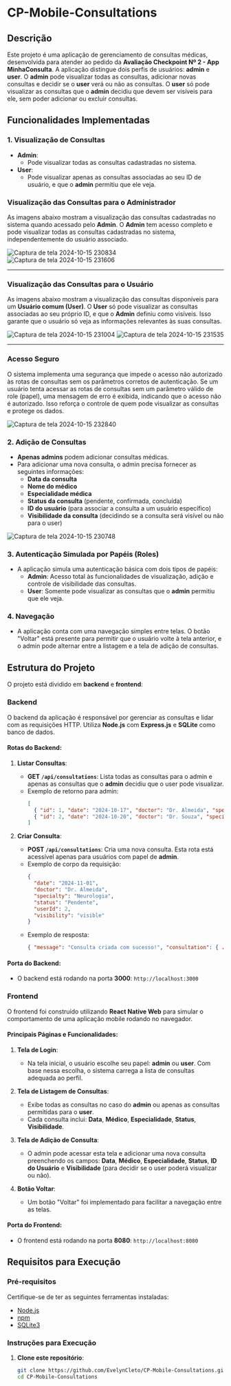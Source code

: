 # CP-Mobile-Consultations

## Descrição

Este projeto é uma aplicação de gerenciamento de consultas médicas, desenvolvida para atender ao pedido da **Avaliação Checkpoint Nº 2 - App MinhaConsulta**. A aplicação distingue dois perfis de usuários: **admin** e **user**. O **admin** pode visualizar todas as consultas, adicionar novas consultas e decidir se o **user** verá ou não as consultas. O **user** só pode visualizar as consultas que o **admin** decidiu que devem ser visíveis para ele, sem poder adicionar ou excluir consultas.

## Funcionalidades Implementadas

### 1. **Visualização de Consultas**
   - **Admin**:
     - Pode visualizar todas as consultas cadastradas no sistema.
   - **User**:
     - Pode visualizar apenas as consultas associadas ao seu ID de usuário, e que o **admin** permitiu que ele veja.

### Visualização das Consultas para o Administrador

As imagens abaixo mostram a visualização das consultas cadastradas no sistema quando acessado pelo **Admin**. O **Admin** tem acesso completo e pode visualizar todas as consultas cadastradas no sistema, independentemente do usuário associado.

![Captura de tela 2024-10-15 230834](https://github.com/user-attachments/assets/c2473f19-3842-41d5-a519-9c6d56a27c0a)
![Captura de tela 2024-10-15 231606](https://github.com/user-attachments/assets/6c6f4fa6-d149-408d-ba2b-8e591ca358a7)

---

### Visualização das Consultas para o Usuário

As imagens abaixo mostram a visualização das consultas disponíveis para um **Usuário comum (User)**. O **User** só pode visualizar as consultas associadas ao seu próprio ID, e que o **Admin** definiu como visíveis. Isso garante que o usuário só veja as informações relevantes às suas consultas.

![Captura de tela 2024-10-15 231004](https://github.com/user-attachments/assets/8c8fb1e2-fef9-4d87-a265-589d497dbccb)
![Captura de tela 2024-10-15 231535](https://github.com/user-attachments/assets/ef602ac7-5c9f-49cc-b41b-25d41cde8480)

---

### Acesso Seguro

O sistema implementa uma segurança que impede o acesso não autorizado às rotas de consultas sem os parâmetros corretos de autenticação. Se um usuário tenta acessar as rotas de consultas sem um parâmetro válido de role (papel), uma mensagem de erro é exibida, indicando que o acesso não é autorizado. Isso reforça o controle de quem pode visualizar as consultas e protege os dados.

![Captura de tela 2024-10-15 232840](https://github.com/user-attachments/assets/ad9941d8-1ed9-46bf-9f6f-7a17a2991098)



### 2. **Adição de Consultas**
   - **Apenas admins** podem adicionar consultas médicas.
   - Para adicionar uma nova consulta, o admin precisa fornecer as seguintes informações:
     - **Data da consulta**
     - **Nome do médico**
     - **Especialidade médica**
     - **Status da consulta** (pendente, confirmada, concluída)
     - **ID do usuário** (para associar a consulta a um usuário específico)
     - **Visibilidade da consulta** (decidindo se a consulta será visível ou não para o user)

![Captura de tela 2024-10-15 230748](https://github.com/user-attachments/assets/32b13871-5b30-4b88-9c7d-90f45b42fc75)


### 3. **Autenticação Simulada por Papéis (Roles)**
   - A aplicação simula uma autenticação básica com dois tipos de papéis:
     - **Admin**: Acesso total às funcionalidades de visualização, adição e controle de visibilidade das consultas.
     - **User**: Somente pode visualizar as consultas que o **admin** permitiu que ele veja.

### 4. **Navegação**
   - A aplicação conta com uma navegação simples entre telas. O botão "Voltar" está presente para permitir que o usuário volte à tela anterior, e o admin pode alternar entre a listagem e a tela de adição de consultas.


## Estrutura do Projeto

O projeto está dividido em **backend** e **frontend**:

### **Backend**

O backend da aplicação é responsável por gerenciar as consultas e lidar com as requisições HTTP. Utiliza **Node.js** com **Express.js** e **SQLite** como banco de dados.

#### **Rotas do Backend**:

1. **Listar Consultas**:
   - **GET `/api/consultations`**: Lista todas as consultas para o admin e apenas as consultas que o **admin** decidiu que o user pode visualizar.
   - Exemplo de retorno para admin:
     ```json
     [
       { "id": 1, "date": "2024-10-17", "doctor": "Dr. Almeida", "specialty": "Cardiologia", "status": "Confirmada", "userId": 1, "visibility": "visible" },
       { "id": 2, "date": "2024-10-20", "doctor": "Dr. Souza", "specialty": "Dermatologia", "status": "Pendente", "userId": 2, "visibility": "hidden" }
     ]
     ```

2. **Criar Consulta**:
   - **POST `/api/consultations`**: Cria uma nova consulta. Esta rota está acessível apenas para usuários com papel de **admin**.
   - Exemplo de corpo da requisição:
     ```json
     {
       "date": "2024-11-01",
       "doctor": "Dr. Almeida",
       "specialty": "Neurologia",
       "status": "Pendente",
       "userId": 2,
       "visibility": "visible"
     }
     ```
   - Exemplo de resposta:
     ```json
     { "message": "Consulta criada com sucesso!", "consultation": { ... } }
     ```

#### **Porta do Backend**:
- O backend está rodando na porta **3000**: `http://localhost:3000`

### **Frontend**

O frontend foi construído utilizando **React Native Web** para simular o comportamento de uma aplicação mobile rodando no navegador.

#### **Principais Páginas e Funcionalidades**:

1. **Tela de Login**:
   - Na tela inicial, o usuário escolhe seu papel: **admin** ou **user**. Com base nessa escolha, o sistema carrega a lista de consultas adequada ao perfil.
   
2. **Tela de Listagem de Consultas**:
   - Exibe todas as consultas no caso do **admin** ou apenas as consultas permitidas para o **user**.
   - Cada consulta inclui: **Data**, **Médico**, **Especialidade**, **Status**, **Visibilidade**.

3. **Tela de Adição de Consulta**:
   - O admin pode acessar esta tela e adicionar uma nova consulta preenchendo os campos: **Data**, **Médico**, **Especialidade**, **Status**, **ID do Usuário** e **Visibilidade** (para decidir se o user poderá visualizar ou não).

4. **Botão Voltar**:
   - Um botão "Voltar" foi implementado para facilitar a navegação entre as telas.

#### **Porta do Frontend**:
- O frontend está rodando na porta **8080**: `http://localhost:8080`

## Requisitos para Execução

### Pré-requisitos

Certifique-se de ter as seguintes ferramentas instaladas:

- [Node.js](https://nodejs.org/en/download/)
- [npm](https://www.npmjs.com/)
- [SQLite3](https://www.sqlite.org/download.html)

### Instruções para Execução

1. **Clone este repositório**:
   ```bash
   git clone https://github.com/EvelynCleto/CP-Mobile-Consultations.git
   cd CP-Mobile-Consultations
